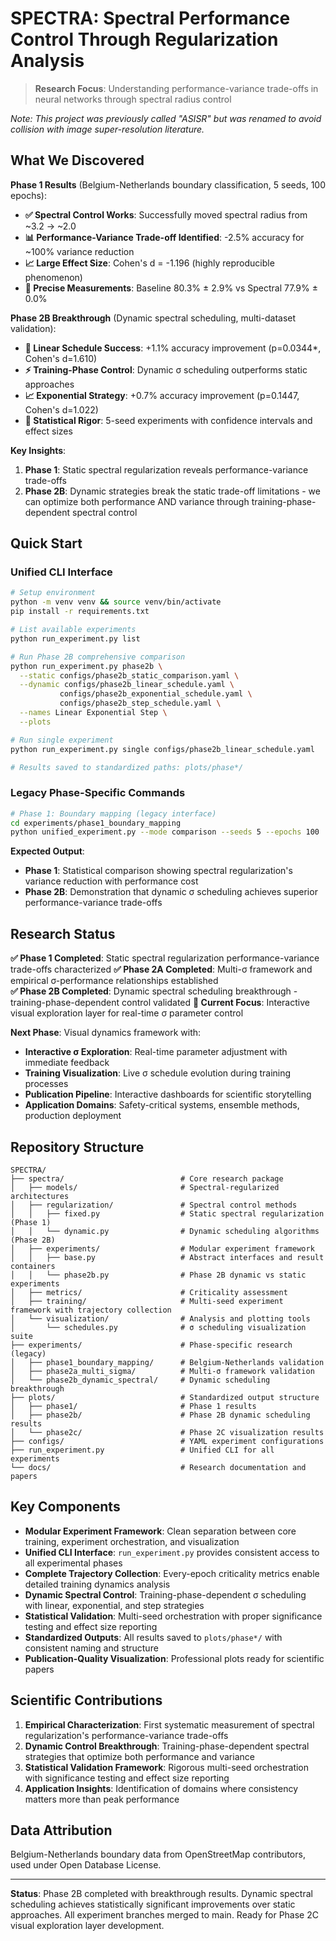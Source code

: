 # SPECTRA: Spectral Performance Control Through Regularization Analysis

> **Research Focus**: Understanding performance-variance trade-offs in neural networks through spectral radius control

*Note: This project was previously called "ASISR" but was renamed to avoid collision with image super-resolution literature.*

## What We Discovered

**Phase 1 Results** (Belgium-Netherlands boundary classification, 5 seeds, 100 epochs):

- **✅ Spectral Control Works**: Successfully moved spectral radius from ~3.2 → ~2.0
- **📊 Performance-Variance Trade-off Identified**: -2.5% accuracy for ~100% variance reduction
- **📈 Large Effect Size**: Cohen's d = -1.196 (highly reproducible phenomenon)
- **🎯 Precise Measurements**: Baseline 80.3% ± 2.9% vs Spectral 77.9% ± 0.0%

**Phase 2B Breakthrough** (Dynamic spectral scheduling, multi-dataset validation):

- **🚀 Linear Schedule Success**: +1.1% accuracy improvement (p=0.0344*, Cohen's d=1.610)
- **⚡ Training-Phase Control**: Dynamic σ scheduling outperforms static approaches
- **📈 Exponential Strategy**: +0.7% accuracy improvement (p=0.1447, Cohen's d=1.022)
- **🎯 Statistical Rigor**: 5-seed experiments with confidence intervals and effect sizes

**Key Insights**: 
1. **Phase 1**: Static spectral regularization reveals performance-variance trade-offs
2. **Phase 2B**: Dynamic strategies break the static trade-off limitations - we can optimize both performance AND variance through training-phase-dependent spectral control

## Quick Start

### Unified CLI Interface
```bash
# Setup environment
python -m venv venv && source venv/bin/activate
pip install -r requirements.txt

# List available experiments
python run_experiment.py list

# Run Phase 2B comprehensive comparison
python run_experiment.py phase2b \
  --static configs/phase2b_static_comparison.yaml \
  --dynamic configs/phase2b_linear_schedule.yaml \
           configs/phase2b_exponential_schedule.yaml \
           configs/phase2b_step_schedule.yaml \
  --names Linear Exponential Step \
  --plots

# Run single experiment
python run_experiment.py single configs/phase2b_linear_schedule.yaml

# Results saved to standardized paths: plots/phase*/
```

### Legacy Phase-Specific Commands
```bash
# Phase 1: Boundary mapping (legacy interface)
cd experiments/phase1_boundary_mapping
python unified_experiment.py --mode comparison --seeds 5 --epochs 100
```

**Expected Output**: 
- **Phase 1**: Statistical comparison showing spectral regularization's variance reduction with performance cost
- **Phase 2B**: Demonstration that dynamic σ scheduling achieves superior performance-variance trade-offs

## Research Status

**✅ Phase 1 Completed**: Static spectral regularization performance-variance trade-offs characterized
**✅ Phase 2A Completed**: Multi-σ framework and empirical σ-performance relationships established  
**✅ Phase 2B Completed**: Dynamic spectral scheduling breakthrough - training-phase-dependent control validated
**🔄 Current Focus**: Interactive visual exploration layer for real-time σ parameter control

**Next Phase**: Visual dynamics framework with:
- **Interactive σ Exploration**: Real-time parameter adjustment with immediate feedback
- **Training Visualization**: Live σ schedule evolution during training processes  
- **Publication Pipeline**: Interactive dashboards for scientific storytelling
- **Application Domains**: Safety-critical systems, ensemble methods, production deployment

## Repository Structure

```
SPECTRA/
├── spectra/                          # Core research package
│   ├── models/                       # Spectral-regularized architectures
│   ├── regularization/               # Spectral control methods
│   │   ├── fixed.py                  # Static spectral regularization (Phase 1)
│   │   └── dynamic.py                # Dynamic scheduling algorithms (Phase 2B)
│   ├── experiments/                  # Modular experiment framework
│   │   ├── base.py                   # Abstract interfaces and result containers
│   │   └── phase2b.py                # Phase 2B dynamic vs static experiments
│   ├── metrics/                      # Criticality assessment
│   ├── training/                     # Multi-seed experiment framework with trajectory collection
│   └── visualization/                # Analysis and plotting tools
│       └── schedules.py              # σ scheduling visualization suite
├── experiments/                      # Phase-specific research (legacy)
│   ├── phase1_boundary_mapping/      # Belgium-Netherlands validation
│   ├── phase2a_multi_sigma/          # Multi-σ framework validation
│   └── phase2b_dynamic_spectral/     # Dynamic scheduling breakthrough
├── plots/                            # Standardized output structure
│   ├── phase1/                       # Phase 1 results
│   ├── phase2b/                      # Phase 2B dynamic scheduling results
│   └── phase2c/                      # Phase 2C visualization results
├── configs/                          # YAML experiment configurations
├── run_experiment.py                 # Unified CLI for all experiments
└── docs/                             # Research documentation and papers
```

## Key Components

- **Modular Experiment Framework**: Clean separation between core training, experiment orchestration, and visualization
- **Unified CLI Interface**: `run_experiment.py` provides consistent access to all experimental phases
- **Complete Trajectory Collection**: Every-epoch criticality metrics enable detailed training dynamics analysis
- **Dynamic Spectral Control**: Training-phase-dependent σ scheduling with linear, exponential, and step strategies
- **Statistical Validation**: Multi-seed orchestration with proper significance testing and effect size reporting
- **Standardized Outputs**: All results saved to `plots/phase*/` with consistent naming and structure
- **Publication-Quality Visualization**: Professional plots ready for scientific papers

## Scientific Contributions

1. **Empirical Characterization**: First systematic measurement of spectral regularization's performance-variance trade-offs
2. **Dynamic Control Breakthrough**: Training-phase-dependent spectral strategies that optimize both performance and variance
3. **Statistical Validation Framework**: Rigorous multi-seed orchestration with significance testing and effect size reporting
4. **Application Insights**: Identification of domains where consistency matters more than peak performance

## Data Attribution

Belgium-Netherlands boundary data from OpenStreetMap contributors, used under Open Database License.

---

**Status**: Phase 2B completed with breakthrough results. Dynamic spectral scheduling achieves statistically significant improvements over static approaches. All experiment branches merged to main. Ready for Phase 2C visual exploration layer development.